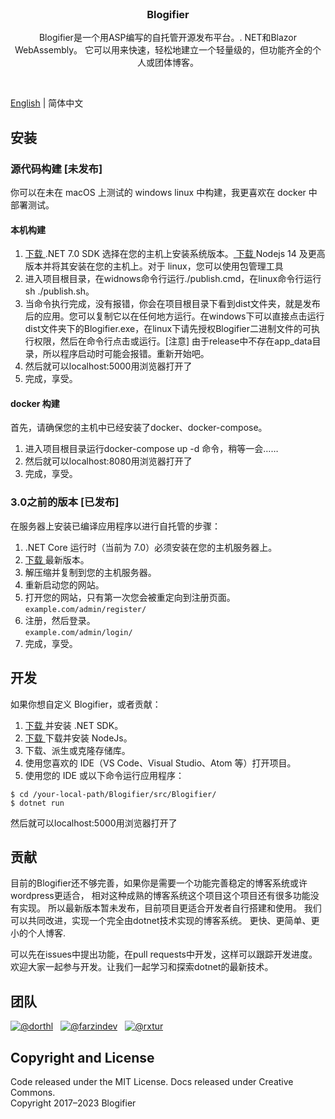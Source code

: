 <br>
<h3 align="center">Blogifier</h3>
<p align="center">
  Blogifier是一个用ASP编写的自托管开源发布平台。. NET和Blazor WebAssembly。
  它可以用来快速，轻松地建立一个轻量级的，但功能齐全的个人或团体博客。
</p>
<br>

[English](README.md) | 简体中文

## 安装

### 源代码构建 [未发布]

你可以在未在 macOS 上测试的 windows linux 中构建，我更喜欢在 docker 中部署测试。

#### 本机构建

1. [ 下载 ](https://dotnet.microsoft.com/zh-cn/download) .NET 7.0 SDK 选择在您的主机上安装系统版本。[ 下载 ](https://nodejs.org/) Nodejs 14 及更高版本并将其安装在您的主机上。对于 linux，您可以使用包管理工具
2. 进入项目根目录，在widnows命令行运行./publish.cmd，在linux命令行运行sh ./publish.sh。
3. 当命令执行完成，没有报错，你会在项目根目录下看到dist文件夹，就是发布后的应用。您可以复制它以在任何地方运行。在windows下可以直接点击运行dist文件夹下的Blogifier.exe，在linux下请先授权Blogifier二进制文件的可执行权限，然后在命令行点击或运行。[注意] 由于release中不存在app_data目录，所以程序启动时可能会报错。重新开始吧。
4. 然后就可以localhost:5000用浏览器打开了
5. 完成，享受。

#### docker 构建

首先，请确保您的主机中已经安装了docker、docker-compose。

1. 进入项目根目录运行docker-compose up -d 命令，稍等一会……
2. 然后就可以localhost:8080用浏览器打开了
3. 完成，享受。

### 3.0之前的版本 [已发布]

在服务器上安装已编译应用程序以进行自托管的步骤：

1. .NET Core 运行时（当前为 7.0）必须安装在您的主机服务器上。
2. [ 下载 ](https://github.com/blogifierdotnet/Blogifier/releases) 最新版本。
3. 解压缩并复制到您的主机服务器。
4. 重新启动您的网站。
5. 打开您的网站，只有第一次您会被重定向到注册页面。<br> `example.com/admin/register/`
6. 注册，然后登录。<br> `example.com/admin/login/`
7. 完成，享受。

## 开发

如果你想自定义 Blogifier，或者贡献：

1. [ 下载 ](https://dotnet.microsoft.com/download/dotnet) 并安装 .NET SDK。
2. [ 下载 ](https://nodejs.org/) 下载并安装 NodeJs。
3. 下载、派生或克隆存储库。
4. 使用您喜欢的 IDE（VS Code、Visual Studio、Atom 等）打开项目。
5. 使用您的 IDE 或以下命令运行应用程序：
```
$ cd /your-local-path/Blogifier/src/Blogifier/
$ dotnet run
```
然后就可以localhost:5000用浏览器打开了

## 贡献


目前的Blogifier还不够完善，如果你是需要一个功能完善稳定的博客系统或许wordpress更适合，
相对这种成熟的博客系统这个项目这个项目还有很多功能没有实现。
所以最新版本暂未发布，目前项目更适合开发者自行搭建和使用。
我们可以共同改进，实现一个完全由dotnet技术实现的博客系统。
更快、更简单、更小的个人博客.

可以先在issues中提出功能，在pull requests中开发，这样可以跟踪开发进度。
欢迎大家一起参与开发。让我们一起学习和探索dotnet的最新技术。


## 团队

[![@dorthl](https://avatars.githubusercontent.com/u/13906219?s=60&v=4)](https://github.com/dorthl) &nbsp;
[![@farzindev](https://avatars.githubusercontent.com/u/6384978?s=60&v=4)](https://github.com/farzindev) &nbsp;
[![@rxtur](https://avatars.githubusercontent.com/u/1932785?s=60&v=4)](https://github.com/rxtur)

## Copyright and License
Code released under the MIT License. Docs released under Creative Commons.<br>
Copyright 2017–2023 Blogifier
